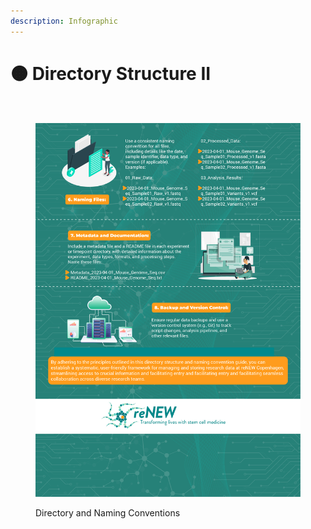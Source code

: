```yaml
---
description: Infographic
---
```


# 🟠 Directory Structure II

<div data-full-width="true">

<figure><img src="../../.gitbook/assets/Directory and Naming Structure - 1.jpg" alt=""><figcaption></figcaption></figure>

</div>

<div data-full-width="true">

<figure><img src="../../.gitbook/assets/Directory and Naming Structure - 2.jpg" alt=""><figcaption><p>Directory and Naming Conventions</p></figcaption></figure>

</div>
